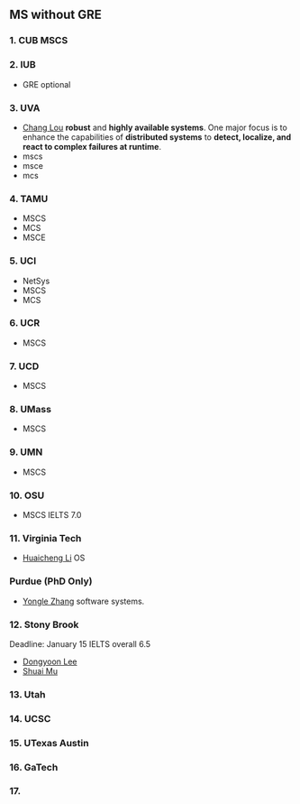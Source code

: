 ## MS without GRE
### 1. CUB MSCS
### 2. IUB
- GRE optional
### 3. UVA
- [Chang Lou](https://changlousys.github.io/about/) **robust** and **highly available systems**. One major focus is to enhance the capabilities of **distributed systems** to **detect, localize, and react to complex failures at runtime**.
- mscs
- msce
- mcs
### 4. TAMU 
- MSCS
- MCS
- MSCE
### 5. UCI
- NetSys
- MSCS
- MCS
### 6. UCR
- MSCS
### 7. UCD
- MSCS
### 8. UMass
- MSCS
### 9. UMN
- MSCS
### 10. OSU
- MSCS IELTS 7.0
### 11. Virginia Tech
- [Huaicheng Li](https://huaicheng.github.io/) OS
### Purdue (PhD Only)
- [Yongle Zhang](https://yonglezh-purdue.github.io/) software systems.
### 12. Stony Brook
Deadline: January 15
IELTS overall 6.5
- [Dongyoon Lee](https://www3.cs.stonybrook.edu/~dongyoon/students.html)
- [Shuai Mu](mpaxos.com)
### 13. Utah
### 14. UCSC
### 15. UTexas Austin
### 16. GaTech
### 17. 